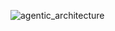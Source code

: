 ![agentic_architecture](https://github.com/user-attachments/assets/75c01a94-93e4-4188-b0f8-504f0c0f9e26)
